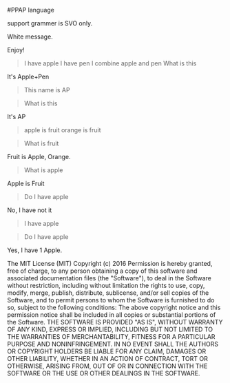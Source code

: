 ﻿#PPAP language

support grammer is SVO only.

White message.

Enjoy!



>I have apple
>I have pen
>I combine apple and pen
>What is this

It's Apple+Pen

>This name is AP

>What is this

It's AP

>apple is fruit
>orange is fruit

>What is fruit

Fruit is Apple, Orange.

>What is apple

Apple is Fruit

>Do I have apple

No, I have not it

>I have apple

>Do I have apple

Yes, I have 1 Apple.





The MIT License (MIT) 
Copyright (c) 2016 <copyright Kouichi Nishino>
Permission is hereby granted, free of charge, to any person obtaining a copy of this software and associated documentation files (the "Software"), to deal in the Software without restriction, including without limitation the rights to use, copy, modify, merge, publish, distribute, sublicense, and/or sell copies of the Software, and to permit persons to whom the Software is furnished to do so, subject to the following conditions:
The above copyright notice and this permission notice shall be included in all copies or substantial portions of the Software.
THE SOFTWARE IS PROVIDED "AS IS", WITHOUT WARRANTY OF ANY KIND, EXPRESS OR IMPLIED, INCLUDING BUT NOT LIMITED TO THE WARRANTIES OF MERCHANTABILITY, FITNESS FOR A PARTICULAR PURPOSE AND NONINFRINGEMENT. IN NO EVENT SHALL THE AUTHORS OR COPYRIGHT HOLDERS BE LIABLE FOR ANY CLAIM, DAMAGES OR OTHER LIABILITY, WHETHER IN AN ACTION OF CONTRACT, TORT OR OTHERWISE, ARISING FROM, OUT OF OR IN CONNECTION WITH THE SOFTWARE OR THE USE OR OTHER DEALINGS IN THE SOFTWARE.

